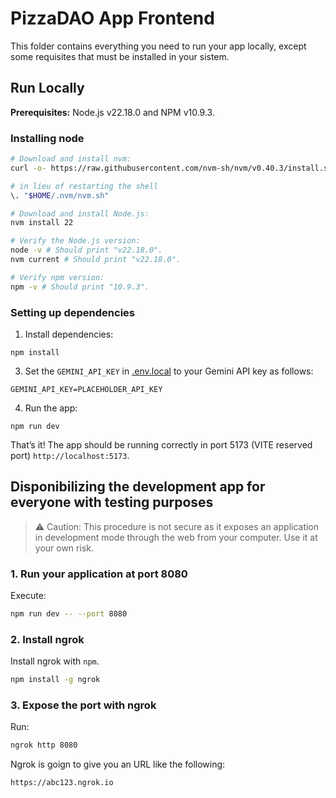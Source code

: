 # PizzaDAO App Frontend

This folder contains everything you need to run your app locally, except some requisites that must be installed in your sistem.

## Run Locally

**Prerequisites:**  Node.js v22.18.0 and NPM v10.9.3.

### Installing node

```bash
# Download and install nvm:
curl -o- https://raw.githubusercontent.com/nvm-sh/nvm/v0.40.3/install.sh | bash

# in lieu of restarting the shell
\. "$HOME/.nvm/nvm.sh"

# Download and install Node.js:
nvm install 22

# Verify the Node.js version:
node -v # Should print "v22.18.0".
nvm current # Should print "v22.18.0".

# Verify npm version:
npm -v # Should print "10.9.3".
```

### Setting up dependencies

1. Install dependencies:

```npm install```

3. Set the `GEMINI_API_KEY` in [.env.local](.env.local) to your Gemini API key as follows:

```GEMINI_API_KEY=PLACEHOLDER_API_KEY```

4. Run the app:

```npm run dev```

That’s it! The app should be running correctly in port 5173 (VITE reserved port) `http://localhost:5173`.


## Disponibilizing the development app for everyone with testing purposes

> ⚠️ Caution: This procedure is not secure as it exposes an application in development mode through the web from your computer. Use it at your own risk.

### 1. Run your application at port 8080

Execute:
```bash
npm run dev -- --port 8080
```

### 2. Install ngrok

Install ngrok with `npm`.
```bash
npm install -g ngrok
```

### 3. Expose the port with ngrok

Run:

```bash
ngrok http 8080
```
Ngrok is goign to give you an URL like the following:

```
https://abc123.ngrok.io
```
